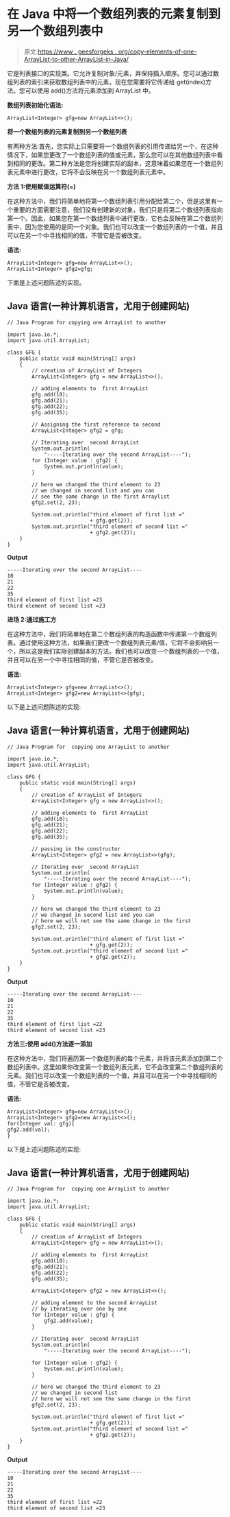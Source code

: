 # 在 Java 中将一个数组列表的元素复制到另一个数组列表中

> 原文:[https://www . geesforgeks . org/copy-elements-of-one-ArrayList-to-other-ArrayList-in-Java/](https://www.geeksforgeeks.org/copy-elements-of-one-arraylist-to-another-arraylist-in-java/)

它是列表接口的实现类。它允许复制对象/元素，并保持插入顺序。您可以通过数组列表的索引来获取数组列表中的元素，现在您需要将它传递给 get(index)方法。您可以使用 add()方法将元素添加到 ArrayList 中。

**数组列表初始化语法:**

```
ArrayList<Integer> gfg=new ArrayList<>();
```

**将一个数组列表的元素复制到另一个数组列表**

有两种方法:首先，您实际上只需要将一个数组列表的引用传递给另一个，在这种情况下，如果您更改了一个数组列表的值或元素，那么您可以在其他数组列表中看到相同的更改。第二种方法是您将创建实际的副本，这意味着如果您在一个数组列表元素中进行更改，它将不会反映在另一个数组列表元素中。

**方法 1:使用赋值运算符(=)**

在这种方法中，我们将简单地将第一个数组列表引用分配给第二个，但是这里有一个重要的方面需要注意，我们没有创建新的对象，我们只是将第二个数组列表指向第一个。因此，如果您在第一个数组列表中进行更改，它也会反映在第二个数组列表中，因为您使用的是同一个对象。我们也可以改变一个数组列表的一个值，并且可以在另一个中寻找相同的值，不管它是否被改变。

**语法:**

```
ArrayList<Integer> gfg=new ArrayList<>();
ArrayList<Integer> gfg2=gfg;
```

下面是上述问题陈述的实现。

## Java 语言(一种计算机语言，尤用于创建网站)

```
// Java Program for copying one ArrayList to another

import java.io.*;
import java.util.ArrayList;

class GFG {
    public static void main(String[] args)
    {
        // creation of ArrayList of Integers
        ArrayList<Integer> gfg = new ArrayList<>();

        // adding elements to  first ArrayList
        gfg.add(10);
        gfg.add(21);
        gfg.add(22);
        gfg.add(35);

        // Assigning the first reference to second
        ArrayList<Integer> gfg2 = gfg;

        // Iterating over  second ArrayList
        System.out.println(
            "-----Iterating over the second ArrayList----");
        for (Integer value : gfg2) {
            System.out.println(value);
        }

        // here we changed the third element to 23
        // we changed in second list and you can
        // see the same change in the first Arraylist
        gfg2.set(2, 23);

        System.out.println("third element of first list ="
                           + gfg.get(2));
        System.out.println("third element of second list ="
                           + gfg2.get(2));
    }
}
```

**Output**

```
-----Iterating over the second ArrayList----
10
21
22
35
third element of first list =23
third element of second list =23

```

**进场 2:通过施工方**

在这种方法中，我们将简单地在第二个数组列表的构造函数中传递第一个数组列表。通过使用这种方法，如果我们更改一个数组列表元素/值，它将不会影响另一个，所以这是我们实际创建副本的方法。我们也可以改变一个数组列表的一个值，并且可以在另一个中寻找相同的值，不管它是否被改变。

**语法:**

```
ArrayList<Integer> gfg=new ArrayList<>();
ArrayList<Integer> gfg2=new ArrayList<>(gfg);
```

以下是上述问题陈述的实现:

## Java 语言(一种计算机语言，尤用于创建网站)

```
// Java Program for  copying one ArrayList to another

import java.io.*;
import java.util.ArrayList;

class GFG {
    public static void main(String[] args)
    {
        // creation of ArrayList of Integers
        ArrayList<Integer> gfg = new ArrayList<>();

        // adding elements to  first ArrayList
        gfg.add(10);
        gfg.add(21);
        gfg.add(22);
        gfg.add(35);

        // passing in the constructor
        ArrayList<Integer> gfg2 = new ArrayList<>(gfg);

        // Iterating over  second ArrayList
        System.out.println(
            "-----Iterating over the second ArrayList----");
        for (Integer value : gfg2) {
            System.out.println(value);
        }

        // here we changed the third element to 23
        // we changed in second list and you can
        // here we will not see the same change in the first
        gfg2.set(2, 23);

        System.out.println("third element of first list ="
                           + gfg.get(2));
        System.out.println("third element of second list ="
                           + gfg2.get(2));
    }
}
```

**Output**

```
-----Iterating over the second ArrayList----
10
21
22
35
third element of first list =22
third element of second list =23

```

**方法三:使用 add()方法逐一添加**

在这种方法中，我们将遍历第一个数组列表的每个元素，并将该元素添加到第二个数组列表中。这里如果你改变第一个数组列表元素，它不会改变第二个数组列表的元素。我们也可以改变一个数组列表的一个值，并且可以在另一个中寻找相同的值，不管它是否被改变。

**语法:**

```
ArrayList<Integer> gfg=new ArrayList<>();
ArrayList<Integer> gfg2=new ArrayList<>();
for(Integer val: gfg){
gfg2.add(val);
}
```

以下是上述问题陈述的实现:

## Java 语言(一种计算机语言，尤用于创建网站)

```
// Java Program for  copying one ArrayList to another

import java.io.*;
import java.util.ArrayList;

class GFG {
    public static void main(String[] args)
    {
        // creation of ArrayList of Integers
        ArrayList<Integer> gfg = new ArrayList<>();

        // adding elements to  first ArrayList
        gfg.add(10);
        gfg.add(21);
        gfg.add(22);
        gfg.add(35);

        ArrayList<Integer> gfg2 = new ArrayList<>();

        // adding element to the second ArrayList
        // by iterating over one by one
        for (Integer value : gfg) {
            gfg2.add(value);
        }

        // Iterating over  second ArrayList
        System.out.println(
            "-----Iterating over the second ArrayList----");

        for (Integer value : gfg2) {
            System.out.println(value);
        }

        // here we changed the third element to 23
        // we changed in second list
        // here we will not see the same change in the first
        gfg2.set(2, 23);

        System.out.println("third element of first list ="
                           + gfg.get(2));
        System.out.println("third element of second list ="
                           + gfg2.get(2));
    }
}
```

**Output**

```
-----Iterating over the second ArrayList----
10
21
22
35
third element of first list =22
third element of second list =23

```